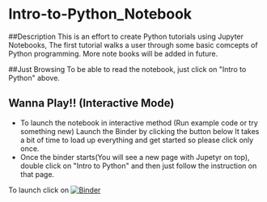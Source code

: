 # Intro-to-Python_Notebook

##Description 
This is an effort to create Python tutorials using Jupyter  Notebooks, The first tutorial walks a user through some basic comcepts of Python programming. More note books will be added in future.

##Just Browsing
To be able to read the notebook, just click on "Intro to Python" above.

## Wanna Play!! (Interactive Mode)
* To launch the notebook in interactive method (Run example code or try something new) Launch the Binder by clicking the button below 
It takes a bit of time to load up everything and get started so please click only once.
* Once the binder starts(You will see a new page with Jupetyr on top), double click on "Intro to Python" and then just follow the instruction on that page. 


To launch click on
[![Binder](http://mybinder.org/badge.svg)](http://mybinder.org/repo/dbtara/Intro-to-Python_Notebook)
